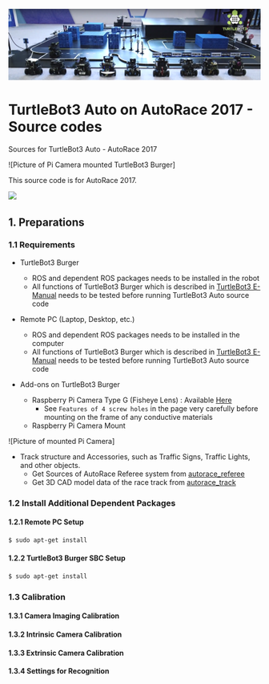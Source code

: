 ![](https://github.com/ROBOTIS-GIT/ROBOTIS-Documents/blob/master/wiki-images/AutoRace/autorace_pics/autorace_rbiz_challenge_2017_robots_1.png)

# TurtleBot3 Auto on AutoRace 2017 - Source codes
Sources for TurtleBot3 Auto - AutoRace 2017

![Picture of Pi Camera mounted TurtleBot3 Burger]

This source code is for AutoRace 2017. 

![](https://youtu.be/sp02Q4FHOWo)
## 1. Preparations

### 1.1 Requirements

* TurtleBot3 Burger
  * ROS and dependent ROS packages needs to be installed in the robot
  * All functions of TurtleBot3 Burger which is described in [TurtleBot3 E-Manual](http://emanual.robotis.com/docs/en/platform/turtlebot3/overview/) needs to be tested before running TurtleBot3 Auto source code

* Remote PC (Laptop, Desktop, etc.)
  * ROS and dependent ROS packages needs to be installed in the computer
  * All functions of TurtleBot3 Burger which is described in [TurtleBot3 E-Manual](http://emanual.robotis.com/docs/en/platform/turtlebot3/overview/) needs to be tested before running TurtleBot3 Auto source code

* Add-ons on TurtleBot3 Burger
  * Raspberry Pi Camera Type G (Fisheye Lens) : Available [Here](https://www.waveshare.com/rpi-camera-g.htm)
    * See `Features of 4 screw holes` in the page very carefully before mounting on the frame of any conductive materials
  * Raspberry Pi Camera Mount

![Picture of mounted Pi Camera]

* Track structure and Accessories, such as Traffic Signs, Traffic Lights, and other objects.
  * Get Sources of AutoRace Referee system from [autorace_referee](https://github.com/ROBOTIS-GIT/autorace_referee)
  * Get 3D CAD model data of the race track from [autorace_track](https://github.com/ROBOTIS-GIT/autorace_track)

### 1.2 Install Additional Dependent Packages

#### 1.2.1 Remote PC Setup

``` bash
$ sudo apt-get install 
```

#### 1.2.2 TurtleBot3 Burger SBC Setup

``` bash
$ sudo apt-get install
```

### 1.3 Calibration

#### 1.3.1 Camera Imaging Calibration

#### 1.3.2 Intrinsic Camera Calibration

#### 1.3.3 Extrinsic Camera Calibration

#### 1.3.4 Settings for Recognition

